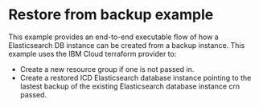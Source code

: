 # Restore from backup example

This example provides an end-to-end executable flow of how a Elasticsearch DB instance can be created from a backup instance. This example uses the IBM Cloud terraform provider to:

- Create a new resource group if one is not passed in.
- Create a restored ICD Elasticsearch database instance pointing to the lastest backup of the existing Elasticsearch database instance crn passed.
